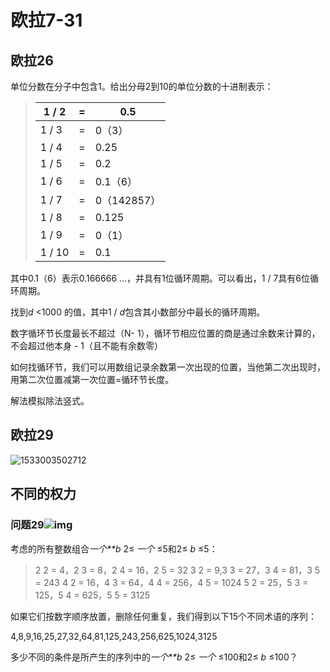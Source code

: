 # 欧拉7-31

## 欧拉26

单位分数在分子中包含1。给出分母2到10的单位分数的十进制表示：

> | 1 / 2  | =    | 0.5         |
> | ------ | ---- | ----------- |
> | 1 / 3  | =    | 0（3）      |
> | 1 / 4  | =    | 0.25        |
> | 1 / 5  | =    | 0.2         |
> | 1 / 6  | =    | 0.1（6）    |
> | 1 / 7  | =    | 0（142857） |
> | 1 / 8  | =    | 0.125       |
> | 1 / 9  | =    | 0（1）      |
> | 1 / 10 | =    | 0.1         |

其中0.1（6）表示0.166666 ...，并具有1位循环周期。可以看出，1 / 7具有6位循环周期。

找到*d* <1000 的值，其中1 / *d*包含其小数部分中最长的循环周期。

数字循环节长度最长不超过（N- 1），循环节相应位置的商是通过余数来计算的，不会超过他本身 - 1（且不能有余数零）

如何找循环节，我们可以用数组记录余数第一次出现的位置，当他第二次出现时，用第二次位置减第一次位置=循环节长度。

解法模拟除法竖式。

## 欧拉29

![1533003502712](/tmp/1533003542516.png)

## 不同的权力

### 问题29![img](https://projecteuler.net/images/icon_info.png)

考虑的所有整数组合*一个**b* 2≤ *一个* ≤5和2≤ *b* ≤5：

> 2 2 = 4，2 3 = 8，2 4 = 16，2 5 = 32 
> 3 2 = 9,3 3 = 27，3 4 = 81，3 5 = 243 
> 4 2 = 16，4 3 = 64，4 4 = 256，4 5 = 1024 
> 5 2 = 25，5 3 = 125，5 4 = 625，5 5 = 3125

如果它们按数字顺序放置，删除任何重复，我们得到以下15个不同术语的序列：

4,8,9,16,25,27,32,64,81,125,243,256,625,1024,3125

多少不同的条件是所产生的序列中的*一个**b* 2≤ *一个* ≤100和2≤ *b* ≤100？

